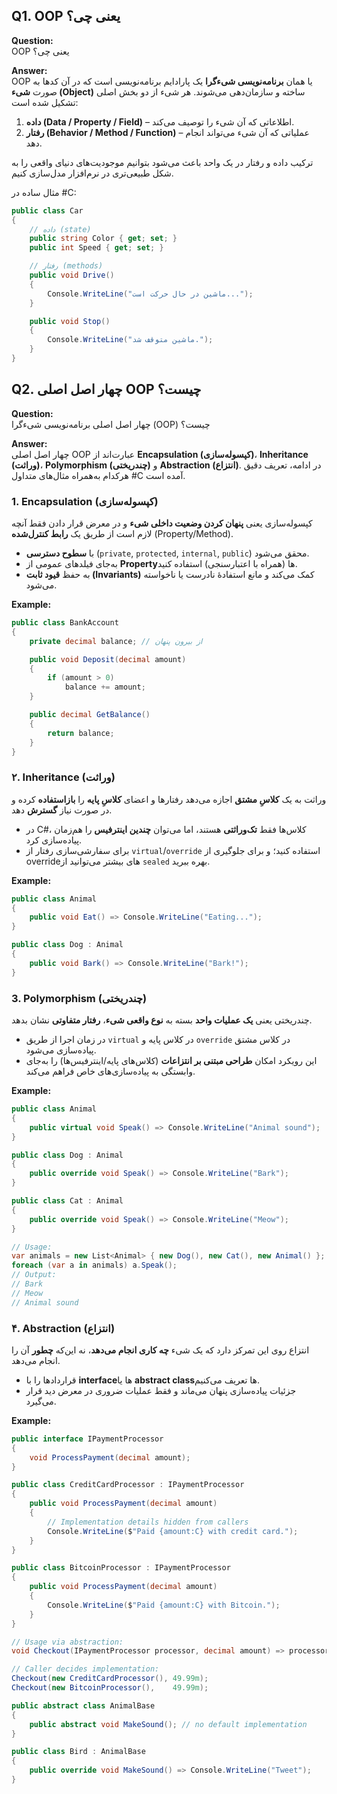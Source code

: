 ## Q1. OOP یعنی چی؟

**Question:**  
OOP یعنی چی؟

**Answer:**  
OOP یا همان **برنامه‌نویسی شی‌ءگرا** یک پارادایم برنامه‌نویسی است که در آن کدها به صورت **شی‌ء (Object)** ساخته و سازمان‌دهی می‌شوند. هر شی‌ء از دو بخش اصلی تشکیل شده است:

1. **داده (Data / Property / Field)** – اطلاعاتی که آن شی‌ء را توصیف می‌کند.  
2. **رفتار (Behavior / Method / Function)** – عملیاتی که آن شی‌ء می‌تواند انجام دهد.

ترکیب داده و رفتار در یک واحد باعث می‌شود بتوانیم موجودیت‌های دنیای واقعی را به شکل طبیعی‌تری در نرم‌افزار مدل‌سازی کنیم.

مثال ساده در #C:

```csharp
public class Car
{
    // داده (state)
    public string Color { get; set; }
    public int Speed { get; set; }

    // رفتار (methods)
    public void Drive()
    {
        Console.WriteLine("ماشین در حال حرکت است...");
    }

    public void Stop()
    {
        Console.WriteLine("ماشین متوقف شد.");
    }
}
```

## Q2. چهار اصل اصلی OOP چیست؟

**Question:**  
چهار اصل اصلی برنامه‌نویسی شی‌ءگرا (OOP) چیست؟

**Answer:**  
چهار اصل اصلی OOP عبارت‌اند از **Encapsulation (کپسوله‌سازی)**، **Inheritance (وراثت)**، **Polymorphism (چندریختی)** و **Abstraction (انتزاع)**. در ادامه، تعریف دقیق هرکدام به‌همراه مثال‌های متداول #C آمده است.

### 1. Encapsulation (کپسوله‌سازی)  
کپسوله‌سازی یعنی **پنهان کردن وضعیت داخلی شیء** و در معرض قرار دادن فقط آنچه لازم است از طریق یک **رابط کنترل‌شده** (Property/Method).  
- با **سطوح دسترسی** (`private`, `protected`, `internal`, `public`) محقق می‌شود.  
- به‌جای فیلدهای عمومی از **Property**‌ها (همراه با اعتبارسنجی) استفاده کنید.  
- به حفظ **قیود ثابت (Invariants)** کمک می‌کند و مانع استفادهٔ نادرست یا ناخواسته می‌شود.

**Example:**
```csharp
public class BankAccount
{
    private decimal balance; // از بیرون پنهان

    public void Deposit(decimal amount)
    {
        if (amount > 0)
            balance += amount;
    }

    public decimal GetBalance()
    {
        return balance;
    }
}
```

### ۲. Inheritance (وراثت)  
وراثت به یک **کلاسِ مشتق** اجازه می‌دهد رفتارها و اعضای **کلاسِ پایه** را **بازاستفاده** کرده و در صورت نیاز **گسترش** دهد.  
- در C#، کلاس‌ها فقط **تک‌وراثتی** هستند، اما می‌توان **چندین اینترفیس** را هم‌زمان پیاده‌سازی کرد.  
- برای سفارشی‌سازی رفتار از `virtual`/`override` استفاده کنید؛ و برای جلوگیری از overrideهای بیشتر می‌توانید از `sealed` بهره ببرید.

**Example:**
```csharp
public class Animal
{
    public void Eat() => Console.WriteLine("Eating...");
}

public class Dog : Animal
{
    public void Bark() => Console.WriteLine("Bark!");
}
```

### 3. Polymorphism (چندریختی)  
چندریختی یعنی **یک عملیات واحد** بسته به **نوع واقعی شیء**، **رفتار متفاوتی** نشان بدهد.  
- در زمان اجرا از طریق `virtual` در کلاس پایه و `override` در کلاس مشتق پیاده‌سازی می‌شود.  
- این رویکرد امکان **طراحی مبتنی بر انتزاعات** (کلاس‌های پایه/اینترفیس‌ها) را به‌جای وابستگی به پیاده‌سازی‌های خاص فراهم می‌کند.

**Example:**
```csharp
public class Animal
{
    public virtual void Speak() => Console.WriteLine("Animal sound");
}

public class Dog : Animal
{
    public override void Speak() => Console.WriteLine("Bark");
}

public class Cat : Animal
{
    public override void Speak() => Console.WriteLine("Meow");
}

// Usage:
var animals = new List<Animal> { new Dog(), new Cat(), new Animal() };
foreach (var a in animals) a.Speak(); 
// Output:
// Bark
// Meow
// Animal sound
```

### ۴. Abstraction (انتزاع)  
انتزاع روی این تمرکز دارد که یک شیء **چه کاری انجام می‌دهد**، نه این‌که **چطور** آن را انجام می‌دهد.  
- قراردادها را با **interface**‌ها یا **abstract class**‌ها تعریف می‌کنیم.  
- جزئیات پیاده‌سازی پنهان می‌ماند و فقط عملیات ضروری در معرض دید قرار می‌گیرد.

**Example:**
```csharp
public interface IPaymentProcessor
{
    void ProcessPayment(decimal amount);
}

public class CreditCardProcessor : IPaymentProcessor
{
    public void ProcessPayment(decimal amount)
    {
        // Implementation details hidden from callers
        Console.WriteLine($"Paid {amount:C} with credit card.");
    }
}

public class BitcoinProcessor : IPaymentProcessor
{
    public void ProcessPayment(decimal amount)
    {
        Console.WriteLine($"Paid {amount:C} with Bitcoin.");
    }
}

// Usage via abstraction:
void Checkout(IPaymentProcessor processor, decimal amount) => processor.ProcessPayment(amount);

// Caller decides implementation:
Checkout(new CreditCardProcessor(), 49.99m);
Checkout(new BitcoinProcessor(),    49.99m);
```
```csharp
public abstract class AnimalBase
{
    public abstract void MakeSound(); // no default implementation
}

public class Bird : AnimalBase
{
    public override void MakeSound() => Console.WriteLine("Tweet");
}

```
